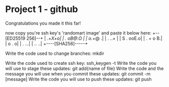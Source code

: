 # Project 1 - github

Congratulations you made it this far!

now copy you're ssh key's 'randomart image' and paste it below here:
+--[ED25519 256]--+
|           .+*X+o|
|         . oB@.O |
|          o.*+@ .|
|       .   ..*+* |
|        S . ooE.o|
|         . + o B.|
|          o   . o|
|           .  ...|
|            .. ..|
+----[SHA256]-----+






Write the code used to change branches:
mkdir

Write the code used to create ssh key:
ssh_keygen -t
Write the code you will use to stage these updates:
git add{name of file}
Write the code and the message you will use when you commit these updates:
git commit -m [message]
Write the code you will use to push these updates:
git push
